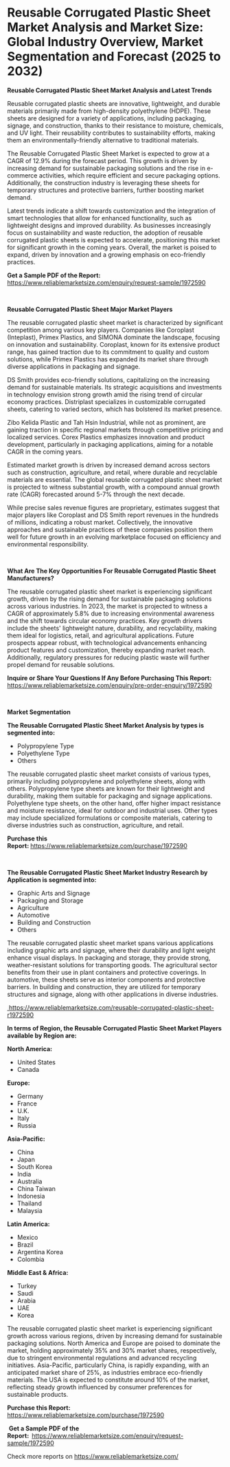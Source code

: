 <p><h1>Reusable Corrugated Plastic Sheet Market Analysis and Market Size: Global Industry Overview, Market Segmentation and Forecast (2025 to 2032)</h1></p><p><strong>Reusable Corrugated Plastic Sheet Market Analysis and Latest Trends</strong></p>
<p><p>Reusable corrugated plastic sheets are innovative, lightweight, and durable materials primarily made from high-density polyethylene (HDPE). These sheets are designed for a variety of applications, including packaging, signage, and construction, thanks to their resistance to moisture, chemicals, and UV light. Their reusability contributes to sustainability efforts, making them an environmentally-friendly alternative to traditional materials.</p><p>The Reusable Corrugated Plastic Sheet Market is expected to grow at a CAGR of 12.9% during the forecast period. This growth is driven by increasing demand for sustainable packaging solutions and the rise in e-commerce activities, which require efficient and secure packaging options. Additionally, the construction industry is leveraging these sheets for temporary structures and protective barriers, further boosting market demand.</p><p>Latest trends indicate a shift towards customization and the integration of smart technologies that allow for enhanced functionality, such as lightweight designs and improved durability. As businesses increasingly focus on sustainability and waste reduction, the adoption of reusable corrugated plastic sheets is expected to accelerate, positioning this market for significant growth in the coming years. Overall, the market is poised to expand, driven by innovation and a growing emphasis on eco-friendly practices.</p></p>
<p><strong>Get a Sample PDF of the Report:&nbsp;</strong> <a href="https://www.reliablemarketsize.com/enquiry/request-sample/1972590?utm_campaign=3456&utm_medium=2&utm_source=Github&utm_content=ia&utm_term=03042025&utm_id=reusable-corrugated-plastic-sheet">https://www.reliablemarketsize.com/enquiry/request-sample/1972590</a></p>
<p>&nbsp;</p>
<p><strong>Reusable Corrugated Plastic Sheet Major Market Players</strong></p>
<p><p>The reusable corrugated plastic sheet market is characterized by significant competition among various key players. Companies like Coroplast (Inteplast), Primex Plastics, and SIMONA dominate the landscape, focusing on innovation and sustainability. Coroplast, known for its extensive product range, has gained traction due to its commitment to quality and custom solutions, while Primex Plastics has expanded its market share through diverse applications in packaging and signage.</p><p>DS Smith provides eco-friendly solutions, capitalizing on the increasing demand for sustainable materials. Its strategic acquisitions and investments in technology envision strong growth amid the rising trend of circular economy practices. Distriplast specializes in customizable corrugated sheets, catering to varied sectors, which has bolstered its market presence.</p><p>Zibo Kelida Plastic and Tah Hsin Industrial, while not as prominent, are gaining traction in specific regional markets through competitive pricing and localized services. Corex Plastics emphasizes innovation and product development, particularly in packaging applications, aiming for a notable CAGR in the coming years.</p><p>Estimated market growth is driven by increased demand across sectors such as construction, agriculture, and retail, where durable and recyclable materials are essential. The global reusable corrugated plastic sheet market is projected to witness substantial growth, with a compound annual growth rate (CAGR) forecasted around 5-7% through the next decade.</p><p>While precise sales revenue figures are proprietary, estimates suggest that major players like Coroplast and DS Smith report revenues in the hundreds of millions, indicating a robust market. Collectively, the innovative approaches and sustainable practices of these companies position them well for future growth in an evolving marketplace focused on efficiency and environmental responsibility.</p></p>
<p>&nbsp;</p>
<p><strong>What Are The Key Opportunities For Reusable Corrugated Plastic Sheet Manufacturers?</strong></p>
<p><p>The reusable corrugated plastic sheet market is experiencing significant growth, driven by the rising demand for sustainable packaging solutions across various industries. In 2023, the market is projected to witness a CAGR of approximately 5.8% due to increasing environmental awareness and the shift towards circular economy practices. Key growth drivers include the sheets' lightweight nature, durability, and recyclability, making them ideal for logistics, retail, and agricultural applications. Future prospects appear robust, with technological advancements enhancing product features and customization, thereby expanding market reach. Additionally, regulatory pressures for reducing plastic waste will further propel demand for reusable solutions.</p></p>
<p><strong>Inquire or Share Your Questions If Any Before Purchasing This Report:</strong> <a href="https://www.reliablemarketsize.com/enquiry/pre-order-enquiry/1972590?utm_campaign=3456&utm_medium=2&utm_source=Github&utm_content=ia&utm_term=03042025&utm_id=reusable-corrugated-plastic-sheet">https://www.reliablemarketsize.com/enquiry/pre-order-enquiry/1972590</a></p>
<p>&nbsp;</p>
<p><strong>Market Segmentation</strong></p>
<p><strong>The Reusable Corrugated Plastic Sheet Market Analysis by types is segmented into:</strong></p>
<p><ul><li>Polypropylene Type</li><li>Polyethylene Type</li><li>Others</li></ul></p>
<p><p>The reusable corrugated plastic sheet market consists of various types, primarily including polypropylene and polyethylene sheets, along with others. Polypropylene type sheets are known for their lightweight and durability, making them suitable for packaging and signage applications. Polyethylene type sheets, on the other hand, offer higher impact resistance and moisture resistance, ideal for outdoor and industrial uses. Other types may include specialized formulations or composite materials, catering to diverse industries such as construction, agriculture, and retail.</p></p>
<p><strong>Purchase this Report:&nbsp;</strong><a href="https://www.reliablemarketsize.com/purchase/1972590?utm_campaign=3456&utm_medium=2&utm_source=Github&utm_content=ia&utm_term=03042025&utm_id=reusable-corrugated-plastic-sheet">https://www.reliablemarketsize.com/purchase/1972590</a></p>
<p>&nbsp;</p>
<p><strong>The Reusable Corrugated Plastic Sheet Market Industry Research by Application is segmented into:</strong></p>
<p><ul><li>Graphic Arts and Signage</li><li>Packaging and Storage</li><li>Agriculture</li><li>Automotive</li><li>Building and Construction</li><li>Others</li></ul></p>
<p><p>The reusable corrugated plastic sheet market spans various applications including graphic arts and signage, where their durability and light weight enhance visual displays. In packaging and storage, they provide strong, weather-resistant solutions for transporting goods. The agricultural sector benefits from their use in plant containers and protective coverings. In automotive, these sheets serve as interior components and protective barriers. In building and construction, they are utilized for temporary structures and signage, along with other applications in diverse industries.</p></p>
<p><a href="https://www.reliablemarketsize.com/reusable-corrugated-plastic-sheet-r1972590?utm_campaign=3456&utm_medium=2&utm_source=Github&utm_content=ia&utm_term=03042025&utm_id=reusable-corrugated-plastic-sheet">&nbsp;https://www.reliablemarketsize.com/reusable-corrugated-plastic-sheet-r1972590</a></p>
<p><strong>In terms of Region, the Reusable Corrugated Plastic Sheet Market Players available by Region are:</strong></p>
<p>
    <p> <strong> North America: </strong>
        <ul>
            <li>United States</li>
            <li>Canada</li>
        </ul>
        </p> 
    <p> <strong> Europe: </strong>
        <ul>
            <li>Germany</li>
            <li>France</li>
            <li>U.K.</li>
            <li>Italy</li>
            <li>Russia</li>
        </ul>
        </p> 
    <p> <strong> Asia-Pacific: </strong>
        <ul>
            <li>China</li>
            <li>Japan</li>
            <li>South Korea</li>
            <li>India</li>
            <li>Australia</li>
            <li>China Taiwan</li>
            <li>Indonesia</li>
            <li>Thailand</li>
            <li>Malaysia</li>
        </ul>
        </p> 
    <p> <strong> Latin America: </strong>
        <ul>
            <li>Mexico</li>
            <li>Brazil</li>
            <li>Argentina Korea</li>
            <li>Colombia</li>
        </ul>
        </p> 
    <p> <strong> Middle East & Africa: </strong>
        <ul>
            <li>Turkey</li>
            <li>Saudi</li>
            <li>Arabia</li>
            <li>UAE</li>
            <li>Korea</li>
        </ul>
    </p>
    </p>
<p><p>The reusable corrugated plastic sheet market is experiencing significant growth across various regions, driven by increasing demand for sustainable packaging solutions. North America and Europe are poised to dominate the market, holding approximately 35% and 30% market shares, respectively, due to stringent environmental regulations and advanced recycling initiatives. Asia-Pacific, particularly China, is rapidly expanding, with an anticipated market share of 25%, as industries embrace eco-friendly materials. The USA is expected to constitute around 10% of the market, reflecting steady growth influenced by consumer preferences for sustainable products.</p></p>
<p><strong>Purchase this Report: </strong><a href="https://www.reliablemarketsize.com/purchase/1972590?utm_campaign=3456&utm_medium=2&utm_source=Github&utm_content=ia&utm_term=03042025&utm_id=reusable-corrugated-plastic-sheet">https://www.reliablemarketsize.com/purchase/1972590</a></p>
<p>&nbsp;<strong>Get a Sample PDF of the Report:&nbsp;&nbsp;</strong><a href="https://www.reliablemarketsize.com/enquiry/request-sample/1972590?utm_campaign=3456&utm_medium=2&utm_source=Github&utm_content=ia&utm_term=03042025&utm_id=reusable-corrugated-plastic-sheet">https://www.reliablemarketsize.com/enquiry/request-sample/1972590</a></p>
<p><strong></strong></p>
<p>Check more reports on <a href="https://www.reliablemarketsize.com/?utm_campaign=3456&utm_medium=2&utm_source=Github&utm_content=ia&utm_term=03042025&utm_id=reusable-corrugated-plastic-sheet">https://www.reliablemarketsize.com/</a></p>